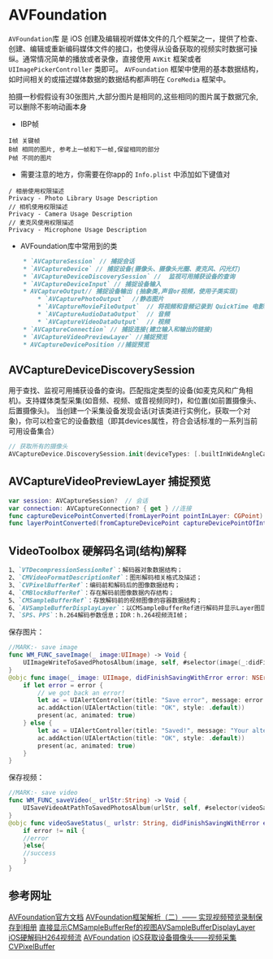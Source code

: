# AVFoundation
`AVFoundation`库 是 iOS 创建及编辑视听媒体文件的几个框架之一，提供了检查、创建、编辑或重新编码媒体文件的接口，也使得从设备获取的视频实时数据可操纵。通常情况简单的播放或者录像，直接使用 `AVKit` 框架或者 `UIImagePickerController` 类即可。
`AVFoundation` 框架中使用的基本数据结构，如时间相关的或描述媒体数据的数据结构都声明在 `CoreMedia` 框架中。

拍摄一秒假假设有30张图片,大部分图片是相同的,这些相同的图片属于数据冗余,可以删除不影响动画本身

* IBP帧
```
I帧 关键帧
B帧 相同的图片, 参考上一帧和下一帧,保留相同的部分
P帧 不同的图片
```

* 需要注意的地方，你需要在你app的 `Info.plist` 中添加如下键值对
```
/ 相册使用权限描述
Privacy - Photo Library Usage Description
// 相机使用权限描述
Privacy - Camera Usage Description
// 麦克风使用权限描述
Privacy - Microphone Usage Description
```

* AVFoundation库中常用到的类
```markdown
    * `AVCaptureSession` // 捕捉会话
    * `AVCaptureDevice` // 捕捉设备(摄像头、摄像头光圈、麦克风、闪光灯)
    * `AVCaptureDeviceDiscoverySession` //  监视可用捕获设备的查询
    * `AVCaptureDeviceInput` // 捕捉设备输入
    * AVCaptureOutput// 捕捉设备输出 (抽象类,声音or视频，使用子类实现)
        * `AVCapturePhotoOutput`  //静态图片
        * `AVCaptureMovieFileOutput`  // 将视频和音频记录到 QuickTime 电影文件的捕获输出
        * `AVCaptureAudioDataOutput`  // 音频
        * `AVCaptureVideoDataOutput`  // 视频
    * `AVCaptureConnection` // 捕捉连接(建立输入和输出的链接)
    * `AVCaptureVideoPreviewLayer` //捕捉预览
    * AVCaptureDevicePosition //捕捉预览
```

## AVCaptureDeviceDiscoverySession
用于查找、监视可用捕获设备的查询。匹配指定类型的设备(如麦克风和广角相机)。支持媒体类型采集(如音频、视频、或音视频同时)，和位置(如前置摄像头、后置摄像头)。
当创建一个采集设备发现会话(对该类进行实例化，获取一个对象)，你可以检查它的设备数组（即其devices属性，符合会话标准的一系列当前可用设备集合）

```swift
// 获取所有的摄像头
AVCaptureDevice.DiscoverySession.init(deviceTypes: [.builtInWideAngleCamera], mediaType: .video, position: .unspecified).devices
```


## AVCaptureVideoPreviewLayer 捕捉预览
```swift
var session: AVCaptureSession?  // 会话
var connection: AVCaptureConnection? { get } //连接
func captureDevicePointConverted(fromLayerPoint pointInLayer: CGPoint) -> CGPoint //屏幕坐标系转换为 摄像头坐标
func layerPointConverted(fromCaptureDevicePoint captureDevicePointOfInterest: CGPoint) -> CGPoint // 摄像头坐标转换为屏幕坐标
```


## VideoToolbox 硬解码名词(结构)解释
```markdown
1、`VTDecompressionSessionRef`：解码器对象数据结构；
2、`CMVideoFormatDescriptionRef`：图形解码相关格式及描述；
3、`CVPixelBufferRef`：编码前和解码后的图像数据结构；
4、`CMBlockBufferRef`：存在解码前图像数据内存结构；
5、`CMSampleBufferRef`：存放解码前的视频图像的容器数据结构；
6、`AVSampleBufferDisplayLayer`：以CMSampleBufferRef进行解码并显示Layer图层；
7、`SPS、PPS`：h.264解码参数信息；IDR：h.264视频流I帧；
```

保存图片：
```swift
//MARK:- save image
func WM_FUNC_saveImage(_ image:UIImage) -> Void {
    UIImageWriteToSavedPhotosAlbum(image, self, #selector(image(_:didFinishSavingWithError:contextInfo:)), nil)
}
@objc func image(_ image: UIImage, didFinishSavingWithError error: NSError?, contextInfo: UnsafeRawPointer) {
    if let error = error {
        // we got back an error!
        let ac = UIAlertController(title: "Save error", message: error.localizedDescription, preferredStyle: .alert)
        ac.addAction(UIAlertAction(title: "OK", style: .default))
        present(ac, animated: true)
    } else {
        let ac = UIAlertController(title: "Saved!", message: "Your altered image has been saved to your photos.", preferredStyle: .alert)
        ac.addAction(UIAlertAction(title: "OK", style: .default))
        present(ac, animated: true)
    }
}
```

保存视频：
```swift
//MARK:- save video
func WM_FUNC_saveVideo(_ urlStr:String) -> Void {
    UISaveVideoAtPathToSavedPhotosAlbum(urlStr, self, #selector(videoSaveStatus(_:didFinishSavingWithError:contextInfo:)), nil)
}
@objc func videoSaveStatus(_ urlstr: String, didFinishSavingWithError error: NSError?, contextInfo: UnsafeRawPointer){
    if error != nil {
    //error
    }else{
    //success
    }
}
```

## 参考网址
[AVFoundation官方文档](https://developer.apple.com/av-foundation/)
[AVFoundation框架解析（二）—— 实现视频预览录制保存到相册](https://www.jianshu.com/p/81d17b92fb1b)
[直接显示CMSampleBufferRef的视图AVSampleBufferDisplayLayer](https://blog.csdn.net/Xoxo_x/article/details/84039012)
[iOS硬解码H264视频流](https://www.jianshu.com/p/a716dce3b862)
[AVFoundation](https://juejin.cn/post/7018816531425394719)
[iOS获取设备摄像头——视频采集](https://www.jianshu.com/p/320d73482c35)
[CVPixelBuffer](https://juejin.cn/post/7064214474130980878)